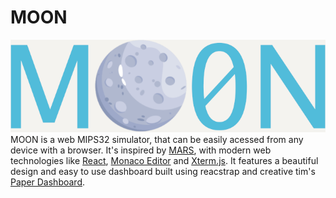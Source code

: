 # MOON

![MOON logo](src/assets/img/moon.png)
MOON is a web MIPS32 simulator, that can be easily acessed from any device with a browser.
It's inspired by [MARS](https://courses.missouristate.edu/kenvollmar/mars/), with modern web technologies like [React](https://react.dev/), [Monaco Editor](https://microsoft.github.io/monaco-editor/) and [Xterm.js](https://xtermjs.org/). It features a beautiful design and easy to use dashboard built using reacstrap and creative tim's [Paper Dashboard](https://github.com/creativetimofficial/paper-dashboard-react/tree/main).
